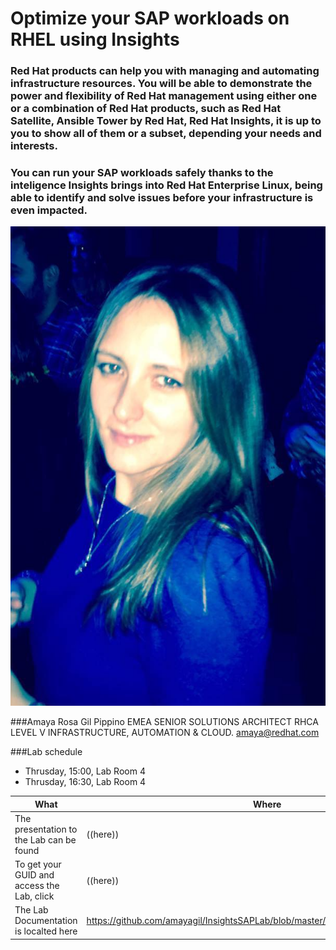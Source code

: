 # Optimize your SAP workloads on RHEL using Insights

### Red Hat products can help you with managing and automating infrastructure resources. You will be able to demonstrate the power and flexibility of Red Hat management using either one or a combination of Red Hat products, such as Red Hat Satellite, Ansible Tower by Red Hat, Red Hat Insights, it is up to you to show all of them or a subset, depending your needs and interests.

### You can run your SAP workloads safely thanks to the inteligence Insights brings into Red Hat Enterprise Linux, being able to identify and solve issues before your infrastructure is even impacted.


![Amaya Rosa Gil Pippino](images/yo.png)

###Amaya Rosa Gil Pippino 
EMEA SENIOR SOLUTIONS ARCHITECT RHCA LEVEL V
INFRASTRUCTURE, AUTOMATION & CLOUD.
amaya@redhat.com 

###Lab schedule

* Thrusday, 15:00, Lab Room 4
* Thrusday, 16:30, Lab Room 4


| What | Where |
|---|---|
| The presentation to the Lab can be found | ((here)) |
| To get your GUID and access the Lab, click | ((here)) |
| The Lab Documentation is localted here | https://github.com/amayagil/InsightsSAPLab/blob/master/InsightsIntegratedLabSAP.md |

